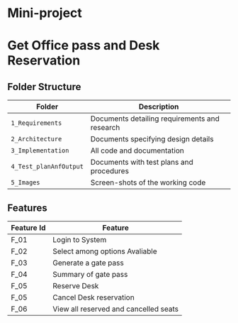 # Mini-project
# Get Office pass and Desk Reservation

## Folder Structure
Folder             | Description
-------------------| -----------------------------------------
`1_Requirements`   | Documents detailing requirements and research
`2_Architecture`   | Documents specifying design details
`3_Implementation` | All code and documentation
`4_Test_planAnfOutput`      | Documents with test plans and procedures
`5_Images`         | Screen-shots of the working code

##  Features
| Feature Id | Feature |
| -----------|---------|
|F_01| Login to System | |
|F_02|Select among options Avaliable |
|F_03| Generate a gate pass|
|F_04| Summary of gate pass|
|F_05| Reserve Desk |
|F_05| Cancel Desk reservation|
|F_06| View all reserved and cancelled seats|

<!--

## Contributors List and Summary

|  Name         |    Features         | Issuess Raised |Issues Resolved|No Test Cases|Test Case Pass
---------       |----------------     |----------------|---------------|-------------|--------------
| Prasad Patil  | Feature Generate gata pass, Reserve Desk , Cancel Desk, View reserved and Cancel seats, B etc    | X No           | X No          |X No         |X Yes
   -->
<!--

## Challenges Faced and How Was It Overcome

1. IDE Challenges
2. Writing some functionalities. It was resolved by debugging

## Learning Resources
1. Reference videos.
2. [markdownBasics](https://guides.github.com/features/mastering-markdown/)
3. [git inspector](https://github.com/ejwa/gitinspector.git)
4. [github workflow](https://docs.github.com/en/actions/learn-github-action)




